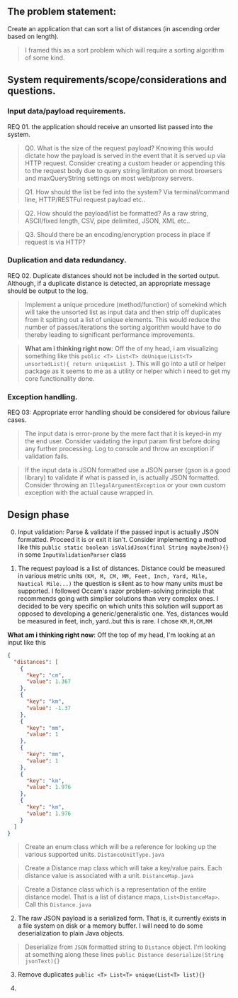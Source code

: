 ## The problem statement:

Create an application that can sort a list of distances (in ascending order based on length).

> I framed this as a sort problem which will require a sorting algorithm of some kind.

## System requirements/scope/considerations and questions.

### Input data/payload requirements.

REQ 01. the application should receive an unsorted list passed into the system.

> Q0. What is the size of the request payload? Knowing this would dictate how the payload is served in the event that it is served up via HTTP request. Consider creating a custom header or appending this to the request body due to query string limitation on most browsers and maxQueryString settings on most web/proxy servers.

> Q1. How should the list be fed into the system? Via terminal/command line, HTTP/RESTFul request payload etc..

> Q2. How should the payload/list be formatted? As a raw string, ASCII/fixed length, CSV, pipe delimited, JSON, XML etc..

> Q3. Should there be an encoding/encryption process in place if request is via HTTP?

### Duplication and data redundancy.

REQ 02. Duplicate distances should not be included in the sorted output. Although, if a duplicate distance is detected, an appropriate message should be output to the log.

> Implement a unique procedure (method/function) of somekind which will take the unsorted list as input data and then strip off duplicates from it spitting out a list of unique elements. This would reduce the number of passes/iterations the sorting algorithm would have to do thereby leading to significant performance improvements.

> **What am i thinking right now**: Off the of my head, i am visualizing something like this `public <T> List<T> doUnique(List<T> unsortedList){ return uniqueList }`. This will go into a util or helper package as it seems to me as a utility or helper which i need to get my core functionality done.

### Exception handling.

REQ 03: Appropriate error handling should be considered for obvious failure cases.

> The input data is error-prone by the mere fact that it is keyed-in my the end user. Consider vaidating the input param first before doing any further processing. Log to console and throw an exception if validation fails.

> If the input data is JSON formatted use a JSON parser (gson is a good library) to validate if what is passed in, is actually JSON formatted. Consider throwing an `IllegalArgumentException` or your own custom exception with the actual cause wrapped in.

## Design phase

0. Input validation: Parse & validate if the passed input is actually JSON formatted. Proceed it is or exit it isn't. Consider implementing a method like this `public static boolean isValidJson(final String maybeJson){}` in some `InputValidationParser` class

1. The request payload is a list of distances. Distance could be measured in various metric units `(KM, M, CM, MM, Feet, Inch, Yard, Mile, Nautical Mile...)` the question is silent as to how many units must be supported. I followed Occam's razor problem-solving principle that recommends going with simplier solutions than very complex ones. I decided to be very specific on which units this solution will support as opposed to developing a generic/generalistic one. Yes, distances would be measured in feet, inch, yard..but this is rare. I chose `KM,M,CM,MM`

**What am i thinking right now**: Off the top of my head, I'm looking at an input like this

```json
{
  "distances": [
    {
      "key": "cm",
      "value": 1.367
    },
    {
      "key": "km",
      "value": -1.37
    },
    {
      "key": "mm",
      "value": 1
    },
    {
      "key": "mm",
      "value": 1
    },
    {
      "key": "km",
      "value": 1.976
    },
    {
      "key": "km",
      "value": 1.976
    }
  ]
}
```

> Create an enum class which will be a reference for looking up the various supported units. `DistanceUnitType.java`

> Create a Distance map class which will take a key/value pairs. Each distance value is associated with a unit. `DistanceMap.java`

> Create a Distance class which is a representation of the entire distance model. That is a list of distance maps, `List<DistanceMap>`. Call this `Distance.java`

2. The raw JSON payload is a serialized form. That is, it currently exists in a file system on disk or a memory buffer. I will need to do some deserialization to plain Java objects.

> Deserialize from `JSON` formatted string to `Distance` object. I'm looking at something along these lines `public Distance deserialize(String jsonText){}`

3. Remove duplicates `public <T> List<T> unique(List<T> list){}`

4.
